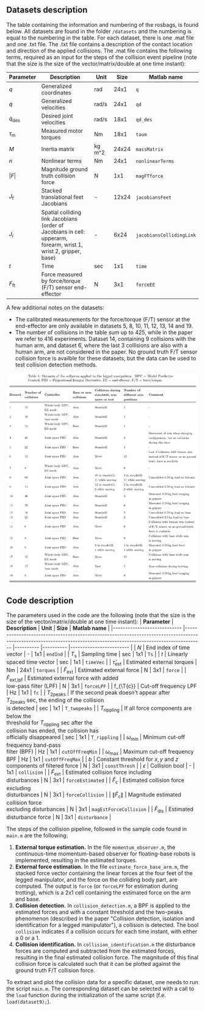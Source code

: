 ## Datasets description
The table containing the information and numbering of the rosbags, is found below. All datasets are found in the folder `/datasets` and the numbering is equal to the numbering in the table. For each dataset, there is one .mat file and one .txt file. The .txt file contains a description of the contact location and direction of the applied collisions. The .mat file contains the following terms, required as an input for the steps of the collision event pipeline (note that the size is the size of the vector/matrix/double at one time instant):

| **Parameter**          	| **Description**                                                                                                          	| **Unit** 	| **Size** 	| **Matlab name**          	|
|------------------------	|--------------------------------------------------------------------------------------------------------------------------	|----------	|----------	|--------------------------	|
| $q$                    	| Generalized coordinates                                                                                                  	| rad      	| 24x1     	| `q`                      	|
| $\dot{q}$              	| Generalized velocities                                                                                                   	| rad/s    	| 24x1     	| `qd`                     	|
| $\dot{q}_{\text{des}}$ 	| Desired joint velocities                                                                                                 	| rad/s    	| 18x1     	| `qd_des`                 	|
| $\tau_{\text{m}}$      	| Measured motor torques                                                                                                   	| Nm       	| 18x1     	| `taum`                   	|
| $M$                    	| Inertia matrix                                                                                                           	| kg m^2   	| 24x24    	| `massMatrix`             	|
| $n$                    	| Nonlinear terms                                                                                                          	| Nm       	| 24x1     	| `nonlinearTerms`         	|
| $\|F\|$                	| Magnitude ground truth collision force                                                                                   	| N        	| 1x1      	| `magFTforce`             	|
| $J_{\text{f}}$         	| Stacked translational feet Jacobians                                                                                     	| -        	| 12x24    	| `jacobiansFeet`          	|
| $J_{i}$                	| Spatial colliding link Jacobians<br>(order of Jacobians in cell: upperarm, <br>forearm, wrist 1, wrist 2, gripper, base) 	| -        	| 6x24     	| `jacobiansCollidingLink` 	|
| $t$                    	| Time                                                                                                  	| sec      	| 1x1     	| `time`                      	|
| $F_{\text{ft}}$                    	| Force measured by force/torque<br>(F/T) sensor end-effector                                                                                                  	| N      	| 3x1     	| `forceEE`                      	|

A few additional notes on the datasets:
- The calibrated measurements for the force/torque (F/T) sensor at the end-effector are only available in datasets 5, 8, 10, 11, 12, 13, 14 and 19.
- The number of collisions in the table sum up to 425, while in the paper we refer to 416 experiments. Dataset 14, containing 9 collisions with the human arm, and dataset 6, where the last 3 collisions are also with a human arm, are not considered in the paper. No ground truth F/T sensor collision force is availble for these datasets, but the data can be used to test collision detection methods.   

![Table](table.jpg)


## Code description
The parameters used in the code are the following (note that the size is the size of the vector/matrix/double at one time instant):
| **Parameter**              	| **Description**                                                                                                                                                   	| **Unit** 	| **Size** 	| **Matlab name**        	|
|----------------------------	|-------------------------------------------------------------------------------------------------------------------------------------------------------------------	|----------	|----------	|------------------------	|
| $N$                        	| End index of time vector                                                                                                                                          	| -        	| 1x1      	| `endInd`               	|
| $T_{\text{s}}$             	| Sampling time                                                                                                                                                     	| sec      	| 1x1      	| `Ts`                   	|
| $t$                        	| Linearly spaced time vector                                                                                                                                       	| sec      	| 1x1      	| `timeVec`              	|
| $\hat{\tau}_{\text{ext}}$  	| Estimated external torques                                                                                                                                        	| Nm       	| 24x1     	| `torques`              	|
| $\hat{F}_{\text{ext}}$     	| Estimated external force                                                                                                                                          	| N        	| 3x1      	| `force`                	|
| $\hat{F}_{\text{ext,lpf}}$ 	| Estimated external force with added <br>low-pass filter (LPF)                                                                                                      	| N        	| 3x1      	| `forceLPF`             	|
| f_{\T{c}}                  	| Cut-off frequency LPF                                                                                                                                             	| Hz       	| 1x1      	| `fc`                   	|
| $T_\text{2peaks}$          	| If the second peak doesn't appear after <br>$T_\text{2peaks}$ sec, the ending of the collision <br>is detected                                                    	| sec      	| 1x1      	| `T_twopeaks`           	|
| $T_{\text{rippling}}$      	| If all force components are below the <br>threshold for $T_{\text{rippling}}$ sec after the <br> collision has ended, the collision has <br>officially disappeared 	| sec      	| 1x1      	| `T_rippling`           	|
| $\omega_{\text{min}}$      	| Minimum cut-off frequency band-pass<br>filter (BPF)                                                                                                               	| Hz       	| 1x1      	| `cutOffFreqMin`        	|
| $\omega_{\text{max}}$      	| Maximum cut-off frequency BPF                                                                                                                                     	| Hz       	| 1x1      	| `cutOffFreqMax`        	|
| $b$                        	| Constant threshold for $x, y$ and $z$<br>components of filtered force                                                                                             	| N        	| 3x1      	| `constThresh`          	|
| $\epsilon$                 	| Collision bool                                                                                                                                                    	| -        	| 1x1      	| `collision`            	|
| $\hat{F}_{\text{ext}}$     	| Estimated collision force including <br>disturbances                                                                                                              	| N        	| 3x1      	| `forceEstimated`       	|
| $\hat{F}_{\text{c}}$       	| Estimated collision force excluding<br>disturbances                                                                                                               	| N        	| 3x1      	| `forceCollision`       	|
| $\|\hat{F}_{\text{c}}\|$   	| Magnitude estimated collision force<br>excluding disturbances                                                                                                     	| N        	| 3x1      	| `magEstForceCollision` 	|
| $\hat{F}_{\text{dis}}$     	| Estimated disturbance force                                                                                                                                       	| N        	| 3x1      	| `disturbance`          	|

The steps of the collision pipeline, followed in the sample code found in `main.m` are the following:
1. **External torque estimation.** In the file `momentum_observer.m`, the continuous-time momentum-based observer for floating-base robots is implemented, resulting in the estimated torques.
2. **External force estimation.** In the file `estimate_force_base_arm.m`, the stacked force vector containing the linear forces at the four feet of the legged manipulator, and the force on the colliding body part, are computed. The output is `force` (or `forceLPF` for estimation during trotting), which is a 2x1 cell containing the estimated force on the arm and base. 
3. **Collision detection.** In `collision_detection.m`, a BPF is applied to the estimated forces and with a constant threshold and the two-peaks phenomenon (described in the paper "Collision detection, isolation and identification for a legged manipulator"), a collision is detected. The bool `collision` indicates if a collision occurs for each time instant, with either a 0 or a 1. 
4. **Collision identification.** In `collision_identification.m` the disturbance forces are computed and subtracted from the estimated forces, resulting in the final estimated collision force. The magnitude of this final collision force is calculated such that it can be plotted against the ground truth F/T collision force. 

To extract and plot the collision data for a specific dataset, one needs to run the script `main.m`. The corresponding dataset can be selected with a call to the `load` function during the initialization of the same script (f.e. `load(dataset9);`).
